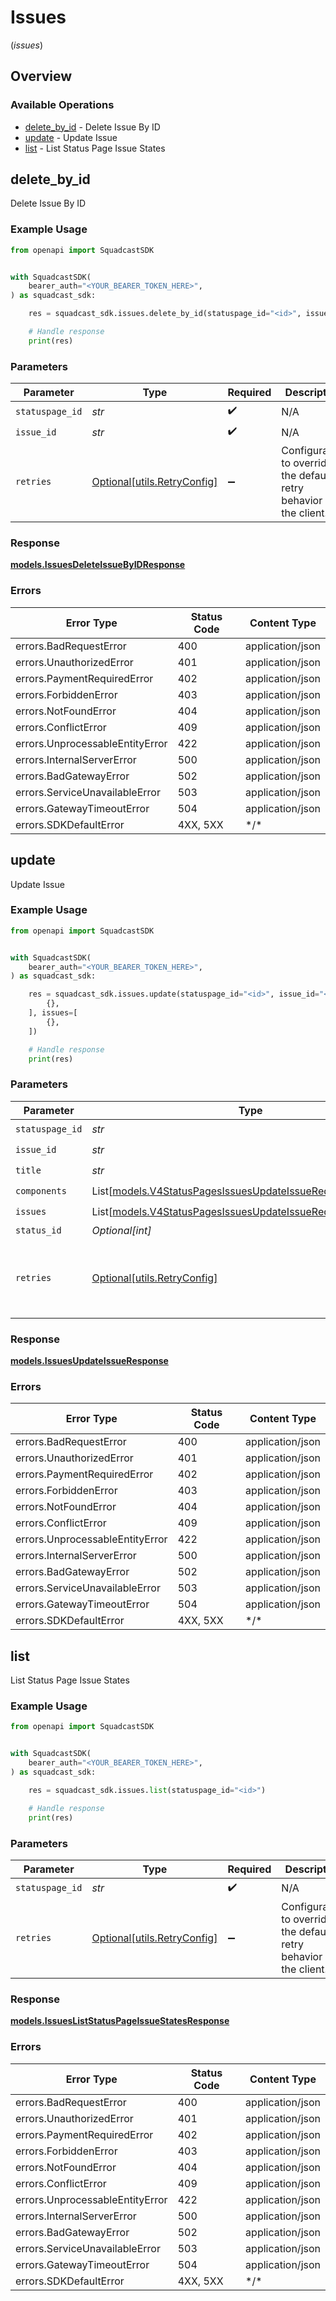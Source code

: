 # Issues
(*issues*)

## Overview

### Available Operations

* [delete_by_id](#delete_by_id) - Delete Issue By ID
* [update](#update) - Update Issue
* [list](#list) - List Status Page Issue States

## delete_by_id

Delete Issue By ID

### Example Usage

<!-- UsageSnippet language="python" operationID="Issues_deleteIssueById" method="delete" path="/v4/statuspages/{statuspageID}/issues/{issue_id}" -->
```python
from openapi import SquadcastSDK


with SquadcastSDK(
    bearer_auth="<YOUR_BEARER_TOKEN_HERE>",
) as squadcast_sdk:

    res = squadcast_sdk.issues.delete_by_id(statuspage_id="<id>", issue_id="<id>")

    # Handle response
    print(res)

```

### Parameters

| Parameter                                                           | Type                                                                | Required                                                            | Description                                                         |
| ------------------------------------------------------------------- | ------------------------------------------------------------------- | ------------------------------------------------------------------- | ------------------------------------------------------------------- |
| `statuspage_id`                                                     | *str*                                                               | :heavy_check_mark:                                                  | N/A                                                                 |
| `issue_id`                                                          | *str*                                                               | :heavy_check_mark:                                                  | N/A                                                                 |
| `retries`                                                           | [Optional[utils.RetryConfig]](../../models/utils/retryconfig.md)    | :heavy_minus_sign:                                                  | Configuration to override the default retry behavior of the client. |

### Response

**[models.IssuesDeleteIssueByIDResponse](../../models/issuesdeleteissuebyidresponse.md)**

### Errors

| Error Type                      | Status Code                     | Content Type                    |
| ------------------------------- | ------------------------------- | ------------------------------- |
| errors.BadRequestError          | 400                             | application/json                |
| errors.UnauthorizedError        | 401                             | application/json                |
| errors.PaymentRequiredError     | 402                             | application/json                |
| errors.ForbiddenError           | 403                             | application/json                |
| errors.NotFoundError            | 404                             | application/json                |
| errors.ConflictError            | 409                             | application/json                |
| errors.UnprocessableEntityError | 422                             | application/json                |
| errors.InternalServerError      | 500                             | application/json                |
| errors.BadGatewayError          | 502                             | application/json                |
| errors.ServiceUnavailableError  | 503                             | application/json                |
| errors.GatewayTimeoutError      | 504                             | application/json                |
| errors.SDKDefaultError          | 4XX, 5XX                        | \*/\*                           |

## update

Update Issue

### Example Usage

<!-- UsageSnippet language="python" operationID="Issues_updateIssue" method="put" path="/v4/statuspages/{statuspageID}/issues/{issue_id}" -->
```python
from openapi import SquadcastSDK


with SquadcastSDK(
    bearer_auth="<YOUR_BEARER_TOKEN_HERE>",
) as squadcast_sdk:

    res = squadcast_sdk.issues.update(statuspage_id="<id>", issue_id="<id>", title="<value>", components=[
        {},
    ], issues=[
        {},
    ])

    # Handle response
    print(res)

```

### Parameters

| Parameter                                                                                                                     | Type                                                                                                                          | Required                                                                                                                      | Description                                                                                                                   |
| ----------------------------------------------------------------------------------------------------------------------------- | ----------------------------------------------------------------------------------------------------------------------------- | ----------------------------------------------------------------------------------------------------------------------------- | ----------------------------------------------------------------------------------------------------------------------------- |
| `statuspage_id`                                                                                                               | *str*                                                                                                                         | :heavy_check_mark:                                                                                                            | N/A                                                                                                                           |
| `issue_id`                                                                                                                    | *str*                                                                                                                         | :heavy_check_mark:                                                                                                            | N/A                                                                                                                           |
| `title`                                                                                                                       | *str*                                                                                                                         | :heavy_check_mark:                                                                                                            | N/A                                                                                                                           |
| `components`                                                                                                                  | List[[models.V4StatusPagesIssuesUpdateIssueRequestComponent](../../models/v4statuspagesissuesupdateissuerequestcomponent.md)] | :heavy_check_mark:                                                                                                            | N/A                                                                                                                           |
| `issues`                                                                                                                      | List[[models.V4StatusPagesIssuesUpdateIssueRequestIssue](../../models/v4statuspagesissuesupdateissuerequestissue.md)]         | :heavy_check_mark:                                                                                                            | N/A                                                                                                                           |
| `status_id`                                                                                                                   | *Optional[int]*                                                                                                               | :heavy_minus_sign:                                                                                                            | N/A                                                                                                                           |
| `retries`                                                                                                                     | [Optional[utils.RetryConfig]](../../models/utils/retryconfig.md)                                                              | :heavy_minus_sign:                                                                                                            | Configuration to override the default retry behavior of the client.                                                           |

### Response

**[models.IssuesUpdateIssueResponse](../../models/issuesupdateissueresponse.md)**

### Errors

| Error Type                      | Status Code                     | Content Type                    |
| ------------------------------- | ------------------------------- | ------------------------------- |
| errors.BadRequestError          | 400                             | application/json                |
| errors.UnauthorizedError        | 401                             | application/json                |
| errors.PaymentRequiredError     | 402                             | application/json                |
| errors.ForbiddenError           | 403                             | application/json                |
| errors.NotFoundError            | 404                             | application/json                |
| errors.ConflictError            | 409                             | application/json                |
| errors.UnprocessableEntityError | 422                             | application/json                |
| errors.InternalServerError      | 500                             | application/json                |
| errors.BadGatewayError          | 502                             | application/json                |
| errors.ServiceUnavailableError  | 503                             | application/json                |
| errors.GatewayTimeoutError      | 504                             | application/json                |
| errors.SDKDefaultError          | 4XX, 5XX                        | \*/\*                           |

## list

List Status Page Issue States

### Example Usage

<!-- UsageSnippet language="python" operationID="Issues_listStatusPageIssueStates" method="get" path="/v4/statuspages/{statuspageID}/states" -->
```python
from openapi import SquadcastSDK


with SquadcastSDK(
    bearer_auth="<YOUR_BEARER_TOKEN_HERE>",
) as squadcast_sdk:

    res = squadcast_sdk.issues.list(statuspage_id="<id>")

    # Handle response
    print(res)

```

### Parameters

| Parameter                                                           | Type                                                                | Required                                                            | Description                                                         |
| ------------------------------------------------------------------- | ------------------------------------------------------------------- | ------------------------------------------------------------------- | ------------------------------------------------------------------- |
| `statuspage_id`                                                     | *str*                                                               | :heavy_check_mark:                                                  | N/A                                                                 |
| `retries`                                                           | [Optional[utils.RetryConfig]](../../models/utils/retryconfig.md)    | :heavy_minus_sign:                                                  | Configuration to override the default retry behavior of the client. |

### Response

**[models.IssuesListStatusPageIssueStatesResponse](../../models/issuesliststatuspageissuestatesresponse.md)**

### Errors

| Error Type                      | Status Code                     | Content Type                    |
| ------------------------------- | ------------------------------- | ------------------------------- |
| errors.BadRequestError          | 400                             | application/json                |
| errors.UnauthorizedError        | 401                             | application/json                |
| errors.PaymentRequiredError     | 402                             | application/json                |
| errors.ForbiddenError           | 403                             | application/json                |
| errors.NotFoundError            | 404                             | application/json                |
| errors.ConflictError            | 409                             | application/json                |
| errors.UnprocessableEntityError | 422                             | application/json                |
| errors.InternalServerError      | 500                             | application/json                |
| errors.BadGatewayError          | 502                             | application/json                |
| errors.ServiceUnavailableError  | 503                             | application/json                |
| errors.GatewayTimeoutError      | 504                             | application/json                |
| errors.SDKDefaultError          | 4XX, 5XX                        | \*/\*                           |